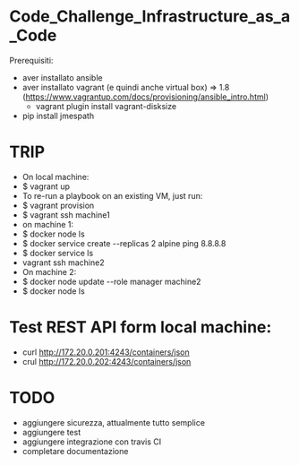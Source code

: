 # Code_Challenge_Infrastructure_as_a_Code

Prerequisiti:
- aver installato ansible
- aver installato vagrant (e quindi anche virtual box) => 1.8 (https://www.vagrantup.com/docs/provisioning/ansible_intro.html)
    - vagrant plugin install vagrant-disksize
- pip install jmespath

# TRIP
- On local machine:
- $ vagrant up
- To re-run a playbook on an existing VM, just run:
- $ vagrant provision
- $ vagrant ssh machine1
- on machine 1:
- $ docker node ls
- $ docker service create --replicas 2 alpine ping 8.8.8.8
- $ docker service ls
- vagrant ssh machine2
- On machine 2:
- $ docker node update --role manager machine2
- $ docker node ls

# Test REST API form local machine:
- curl http://172.20.0.201:4243/containers/json
- crul http://172.20.0.202:4243/containers/json

# TODO
- aggiungere sicurezza, attualmente tutto semplice
- aggiungere test
- aggiungere integrazione con travis CI
- completare documentazione